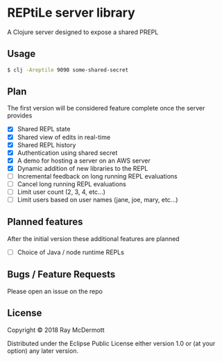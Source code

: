 # REPtiLe server library

A Clojure server designed to expose a shared PREPL

## Usage

```bash
$ clj -Areptile 9090 some-shared-secret
```

## Plan

The first version will be considered feature complete once the server provides

- [X] Shared REPL state
- [X] Shared view of edits in real-time 
- [X] Shared REPL history
- [X] Authentication using shared secret
- [X] A demo for hosting a server on an AWS server
- [X] Dynamic addition of new libraries to the REPL
- [ ] Incremental feedback on long running REPL evaluations
- [ ] Cancel long running REPL evaluations
- [ ] Limit user count (2, 3, 4, etc...)
- [ ] Limit users based on user names (jane, joe, mary, etc...)
 
## Planned features

After the initial version these additional features are planned

- [ ] Choice of Java / node runtime REPLs

## Bugs / Feature Requests

Please open an issue on the repo

## License

Copyright © 2018 Ray McDermott

Distributed under the Eclipse Public License either version 1.0 or (at
your option) any later version.
